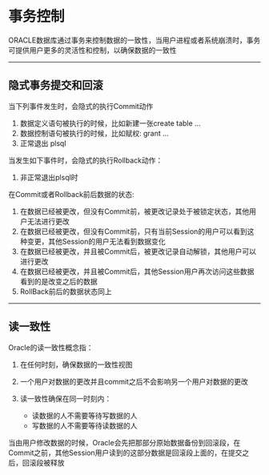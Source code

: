 # 事务控制

ORACLE数据库通过事务来控制数据的一致性，当用户进程或者系统崩溃时，事务可提供用户更多的灵活性和控制，以确保数据的一致性
***

## 隐式事务提交和回滚

当下列事件发生时，会隐式的执行Commit动作

1. 数据定义语句被执行的时候，比如新建一张create table ...
2. 数据控制语句被执行的时候，比如赋权: grant ...
3. 正常退出 plsql

当发生如下事件时，会隐式的执行Rollback动作：

1. 非正常退出plsql时

在Commit或者Rollback前后数据的状态:

1. 在数据已经被更改，但没有Commit前，被更改记录处于被锁定状态，其他用户无法进行更改
2. 在数据已经被更改，但没有Commit前，只有当前Session的用户可以看到这种变更，其他Session的用户无法看到数据变化
3. 在数据已经被更改，并且被Commit后，被更改记录自动解锁，其他用户可以进行更改
4. 在数据已经被更改，并且被Commit后，其他Session用户再次访问这些数据看到的是改变之后的数据
5. RollBack前后的数据状态同上

***

## 读一致性

Oracle的读一致性概念指：

1. 在任何时刻，确保数据的一致性视图
2. 一个用户对数据的更改并且commit之后不会影响另一个用户对数据的更改
3. 读一致性确保在同一时刻内：

    - 读数据的人不需要等待写数据的人
    - 写数据的人不需要等待读数据的人

当由用户修改数据的时候，Oracle会先把那部分原始数据备份到回滚段，在Commit之前，其他Session用户读到的这部分数据是回滚段上面的，在提交之后，回滚段被释放